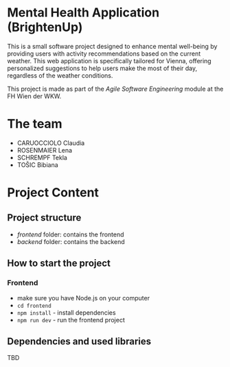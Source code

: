 # Mental Health Application (BrightenUp)

This is a small software project designed to enhance mental well-being by providing users with activity recommendations based on the current weather. This web application is specifically tailored for Vienna, offering personalized suggestions to help users make the most of their day, regardless of the weather conditions.

This project is made as part of the _Agile Software Engineering_ module at the FH Wien der WKW.

# The team

- CARUOCCIOLO Claudia
- ROSENMAIER Lena
- SCHREMPF Tekla
- TOŠIC Bibiana

# Project Content

## Project structure

- _frontend_ folder: contains the frontend
- _backend_ folder: contains the backend

## How to start the project

### Frontend

- make sure you have Node.js on your computer
- `cd frontend`
- `npm install` - install dependencies
- `npm run dev` - run the frontend project

## Dependencies and used libraries

TBD
